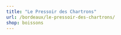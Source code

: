 ```yaml
---
title: "Le Pressoir des Chartrons"
url: /bordeaux/le-pressoir-des-chartrons/
shop: boissons
---
```

